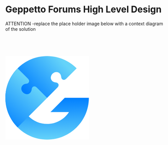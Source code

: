 # Geppetto Forums High Level Design

ATTENTION -replace the place holder image below with a context diagram 
of the solution

&nbsp;
&nbsp;

&nbsp;
&nbsp;


![alt text](./images/place-holder.png)